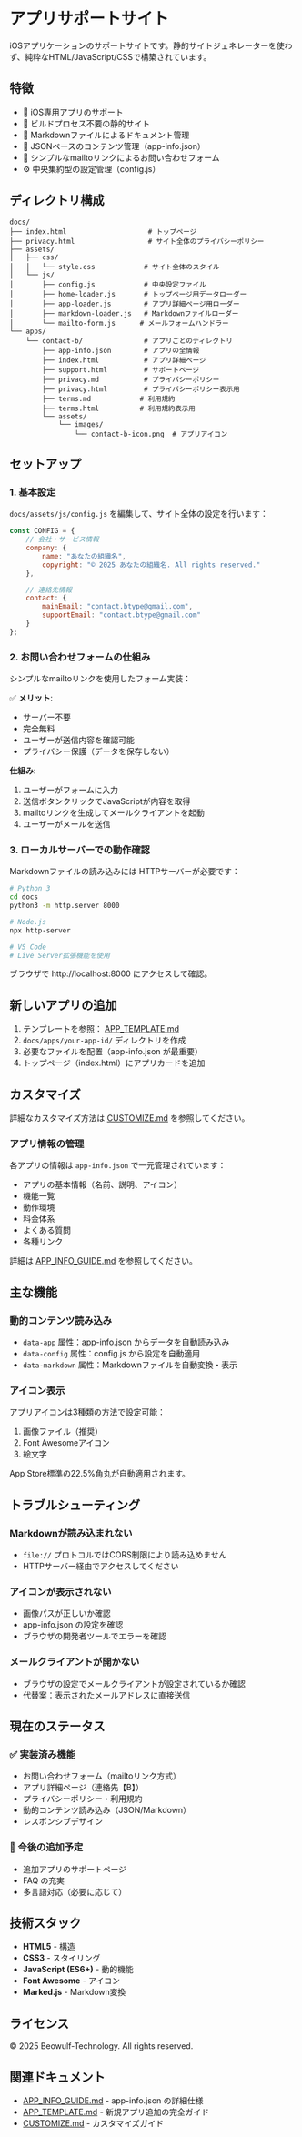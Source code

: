 # アプリサポートサイト

iOSアプリケーションのサポートサイトです。静的サイトジェネレーターを使わず、純粋なHTML/JavaScript/CSSで構築されています。

## 特徴

- 📱 iOS専用アプリのサポート
- 🚀 ビルドプロセス不要の静的サイト
- 📝 Markdownファイルによるドキュメント管理
- 🔧 JSONベースのコンテンツ管理（app-info.json）
- 📧 シンプルなmailtoリンクによるお問い合わせフォーム
- ⚙️ 中央集約型の設定管理（config.js）

## ディレクトリ構成

```
docs/
├── index.html                    # トップページ
├── privacy.html                  # サイト全体のプライバシーポリシー
├── assets/
│   ├── css/
│   │   └── style.css            # サイト全体のスタイル
│   └── js/
│       ├── config.js            # 中央設定ファイル
│       ├── home-loader.js       # トップページ用データローダー
│       ├── app-loader.js        # アプリ詳細ページ用ローダー
│       ├── markdown-loader.js   # Markdownファイルローダー
│       └── mailto-form.js      # メールフォームハンドラー
└── apps/
    └── contact-b/               # アプリごとのディレクトリ
        ├── app-info.json        # アプリの全情報
        ├── index.html           # アプリ詳細ページ
        ├── support.html         # サポートページ
        ├── privacy.md           # プライバシーポリシー
        ├── privacy.html         # プライバシーポリシー表示用
        ├── terms.md            # 利用規約
        ├── terms.html          # 利用規約表示用
        └── assets/
            └── images/
                └── contact-b-icon.png  # アプリアイコン
```

## セットアップ

### 1. 基本設定

`docs/assets/js/config.js` を編集して、サイト全体の設定を行います：

```javascript
const CONFIG = {
    // 会社・サービス情報
    company: {
        name: "あなたの組織名",
        copyright: "© 2025 あなたの組織名. All rights reserved."
    },

    // 連絡先情報
    contact: {
        mainEmail: "contact.btype@gmail.com",
        supportEmail: "contact.btype@gmail.com"
    }
};
```

### 2. お問い合わせフォームの仕組み

シンプルなmailtoリンクを使用したフォーム実装：

✅ **メリット**:
- サーバー不要
- 完全無料
- ユーザーが送信内容を確認可能
- プライバシー保護（データを保存しない）

**仕組み**:
1. ユーザーがフォームに入力
2. 送信ボタンクリックでJavaScriptが内容を取得
3. mailtoリンクを生成してメールクライアントを起動
4. ユーザーがメールを送信

### 3. ローカルサーバーでの動作確認

Markdownファイルの読み込みには HTTPサーバーが必要です：

```bash
# Python 3
cd docs
python3 -m http.server 8000

# Node.js
npx http-server

# VS Code
# Live Server拡張機能を使用
```

ブラウザで http://localhost:8000 にアクセスして確認。

## 新しいアプリの追加

1. テンプレートを参照： [APP_TEMPLATE.md](APP_TEMPLATE.md)
2. `docs/apps/your-app-id/` ディレクトリを作成
3. 必要なファイルを配置（app-info.json が最重要）
4. トップページ（index.html）にアプリカードを追加

## カスタマイズ

詳細なカスタマイズ方法は [CUSTOMIZE.md](CUSTOMIZE.md) を参照してください。

### アプリ情報の管理

各アプリの情報は `app-info.json` で一元管理されています：

- アプリの基本情報（名前、説明、アイコン）
- 機能一覧
- 動作環境
- 料金体系
- よくある質問
- 各種リンク

詳細は [APP_INFO_GUIDE.md](APP_INFO_GUIDE.md) を参照してください。

## 主な機能

### 動的コンテンツ読み込み

- `data-app` 属性：app-info.json からデータを自動読み込み
- `data-config` 属性：config.js から設定を自動適用
- `data-markdown` 属性：Markdownファイルを自動変換・表示

### アイコン表示

アプリアイコンは3種類の方法で設定可能：

1. 画像ファイル（推奨）
2. Font Awesomeアイコン
3. 絵文字

App Store標準の22.5%角丸が自動適用されます。

## トラブルシューティング

### Markdownが読み込まれない

- `file://` プロトコルではCORS制限により読み込めません
- HTTPサーバー経由でアクセスしてください

### アイコンが表示されない

- 画像パスが正しいか確認
- app-info.json の設定を確認
- ブラウザの開発者ツールでエラーを確認

### メールクライアントが開かない

- ブラウザの設定でメールクライアントが設定されているか確認
- 代替案：表示されたメールアドレスに直接送信

## 現在のステータス

### ✅ 実装済み機能

- お問い合わせフォーム（mailtoリンク方式）
- アプリ詳細ページ（連絡先【B】）
- プライバシーポリシー・利用規約
- 動的コンテンツ読み込み（JSON/Markdown）
- レスポンシブデザイン

### 📝 今後の追加予定

- 追加アプリのサポートページ
- FAQ の充実
- 多言語対応（必要に応じて）

## 技術スタック

- **HTML5** - 構造
- **CSS3** - スタイリング
- **JavaScript (ES6+)** - 動的機能
- **Font Awesome** - アイコン
- **Marked.js** - Markdown変換

## ライセンス

© 2025 Beowulf-Technology. All rights reserved.

## 関連ドキュメント

- [APP_INFO_GUIDE.md](APP_INFO_GUIDE.md) - app-info.json の詳細仕様
- [APP_TEMPLATE.md](APP_TEMPLATE.md) - 新規アプリ追加の完全ガイド
- [CUSTOMIZE.md](CUSTOMIZE.md) - カスタマイズガイド